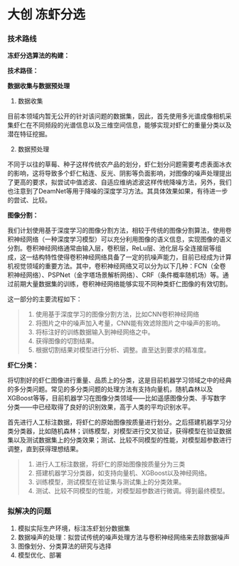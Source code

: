 # 大创 冻虾分选





### 技术路线

**冻虾分选算法的构建：**

**技术路径：**

**数据收集与数据预处理**

1. 数据收集

目前本领域内暂无公开的针对该问题的数据集，因此，首先使用多光谱成像相机采集虾仁在不同频段的光谱信息以及三维空间信息，能够实现对虾仁的重量分类以及潜在特征挖掘。

2. 数据预处理

不同于以往的草莓、种子这样传统农产品的划分，虾仁划分问题需要考虑表面冰衣的影响，这将导致多个虾仁粘连、反光、阴影等负面影响，对图像的噪声处理提出了更高的要求，拟尝试中值滤波、自适应维纳滤波这样传统降噪方法，另外，我们也注意到了DeamNet等用于降噪的深度学习方法。其具体效果如果，有待进一步的尝试、比较。

**图像分割：**

我们计划使用基于深度学习的图像分割方法，相较于传统的图像分割算法，使用卷积神经网络（一种深度学习模型）可以充分利用图像的语义信息，实现图像的语义分割。卷积神经网络通常由输入层，卷积层，ReLu层、池化层与全连接层等组成，这一结构特性使得卷积神经网络具备了一定的抗噪声能力，目前已经成为计算机视觉领域的重要方法。其中，卷积神经网络又可以分为以下几种：FCN（全卷积神经网络）、PSPNet（金字塔场景解析网络）、CRF（条件概率随机场）等。通过前期大量数据集的训练，卷积神经网络能够实现不同种类虾仁图像的有效切割。

这一部分的主要流程如下：

> 1. 使用基于深度学习的图像分割方法，比如CNN卷积神经网络
> 2. 将图片之中的噪声加入考量，CNN能有效滤除图片之中噪声的影响。
> 3. 将标注好的训练数据输入到神经网络之中。
> 4. 获得图像的切割结果。
> 5. 根据切割结果对模型进行分析、调整。直至达到要求的精准度。

**虾仁分类：**

将切割好的虾仁图像进行重量、品质上的分类，这是目前机器学习领域之中的经典的多分类问题。常见的多分类问题的处理方法有支持向量机，随机森林以及XGBoost等等，目前机器学习在图像分类领域——比如遥感图像分类、手写数字分类——中已经取得了良好的识别效果，高于人类的平均识别水平。

首先进行人工标注数据，将虾仁的原始图像按质量进行划分。之后搭建机器学习分类分类器，比如随机森林；训练模型，对模型进行交叉验证，获得模型在验证数据集以及测试数据集上的分类效果；测试、比较不同模型的性能，对模型超参数进行调整，直到获得理想结果。

> 1. 进行人工标注数据，将虾仁的原始图像按质量分为三类
> 2. 搭建机器学习分类器，如支持向量机、XGBoost以及神经网络。
> 3. 训练模型，测试模型在验证集与测试集上的分类效果。
> 4. 测试、比较不同模型的性能，对模型超参数进行微调。得到最终模型。





### 拟解决的问题

1. 模拟实际生产环境，标注冻虾划分数据集
2. 数据噪声的处理：拟尝试传统的噪声处理方法与卷积神经网络来去除数据噪声
3. 图像划分、分类算法的研究与选择
4. 模型优化、部署